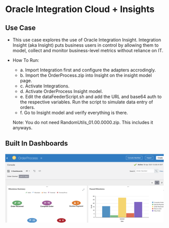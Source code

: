 # Oracle Integration Cloud + Insights

## Use Case

* This use case explores the use of Oracle Integration Insight. Integration Insight (aka Insight) puts business users in control by allowing them to model, collect and monitor business-level metrics without reliance on IT.

* How To Run:

  * a. Import Integration first and configure the adapters accrodingly. 
  * b. Import the OrderProcess.zip into Insight on the insight model page.
  * c. Activate Integrations. 
  * d. Activate OrderProcess Insight model.
  * e. Edit the dataFeederScript.sh and add the URL and base64 auth to the respective variables. Run the script to simulate data entry of orders.
  * f. Go to Insight model and verify everything is there.

  Note: You do not need RandomUtils_01.00.0000.zip. This includes it anyways.

## Built In Dashboards

![Architecture](./dashboards/BuiltIn_Dashboards.png)
